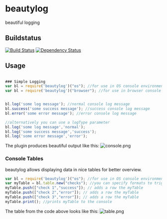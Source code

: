 # beautylog
beautiful logging

## Buildstatus
[![Build Status](https://travis-ci.org/pushrocks/beautylog.svg?branch=v0.0.9)](https://travis-ci.org/pushrocks/beautylog)
[![Dependency Status](https://david-dm.org/pushrocks/beautylog.svg)](https://david-dm.org/pushrocks/beautylog)


## Usage
```javascript

### Simple Logging
var bl = require('beautylog')("os"); //for use in OS console environment
var bl = require('beautylog')("browser"); //for use in browser console environment like Google Chrome


bl.log('some log message'); //normal console log message
bl.success('some success message'); //success console log message
bl.error('some error message'); //error console log message

//alternatively you can use a logType parameter
bl.log('some log message','normal');
bl.log('some success message','success');
bl.log('some error message','error');
```
The plugin produces beautiful output like this:
![console.png](https://mediaserve.lossless.digital/github.com/pushrocks/beautylog/console.png)

### Console Tables
beautylog allows displaying data in nice tables for better overview.

```javascript
var bl = require('beautylog')("os"); //for use in OS console environment
var myTable = bl.table.new("checks"); //you can specify formats to trigger things like the green and red badges
myTable.push(["check 1","success"]); // adds a row the myTable
myTable.push(["check 2","error"]); // adds a row the myTable
myTable.push(["check 3","error"]); // adds a row the myTable
myTable.print(); //prints myTable to the console
```

The table from the code above looks like this:
![table.png](https://mediaserve.lossless.digital/github.com/pushrocks/beautylog/table.png)